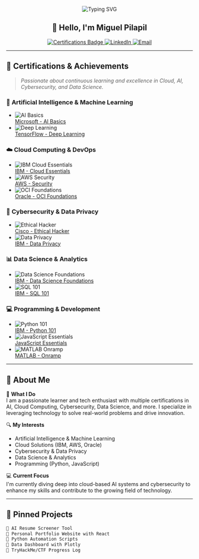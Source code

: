 <!-- Banner -->
<p align="center">
  <img src="https://readme-typing-svg.herokuapp.com?font=Fira+Code&size=24&duration=3000&pause=1000&center=true&vCenter=true&width=800&lines=Welcome+to+My+Tech+Space!;Certified+in+Cloud%2C+AI%2C+Cybersecurity+%26+More!;Always+Learning+%F0%9F%9A%80+Always+Building!" alt="Typing SVG">
</p>

<h2 align="center">👋 Hello, I'm Miguel Pilapil</h2>

<p align="center">
  <a href="https://www.credly.com/users/miguel-pilapil" target="_blank">
    <img alt="Certifications Badge" src="https://img.shields.io/badge/Verified-Certified-blue?logo=verizon&style=flat-square">
  </a>
  <a href="https://linkedin.com/in/miguel-pilapil" target="_blank">
    <img alt="LinkedIn" src="https://img.shields.io/badge/LinkedIn-Connect-blue?logo=linkedin&style=flat-square">
  </a>
  <a href="mailto:miguel@example.com">
    <img alt="Email" src="https://img.shields.io/badge/Email-Me-red?logo=gmail&style=flat-square">
  </a>
</p>

---

## 🌟 Certifications & Achievements

> *Passionate about continuous learning and excellence in Cloud, AI, Cybersecurity, and Data Science.*

### 🤖 **Artificial Intelligence & Machine Learning**
- ![AI Basics](https://img.shields.io/badge/AI%20Basics-Microsoft-blueviolet?style=flat-square)  
  [Microsoft - AI Basics](https://www.cognitiveclass.ai/certificates/de91970256fe4292bb90d87ce2af8205)
- ![Deep Learning](https://img.shields.io/badge/Deep%20Learning-TensorFlow-orange?style=flat-square)  
  [TensorFlow - Deep Learning](https://www.cognitiveclass.ai/certificates/98c4e6bd9ce944608b7bcd8dcc4f05ce)

### ☁️ **Cloud Computing & DevOps**
- ![IBM Cloud Essentials](https://img.shields.io/badge/IBM%20Cloud-Essentials-1e4174?style=flat-square)  
  [IBM - Cloud Essentials](https://courses.cognitiveclass.ai/certificates/d2439bf953394ca68993aea3c87dd7ff)
- ![AWS Security](https://img.shields.io/badge/AWS-Security-yellow?logo=amazon-aws&style=flat-square)  
  [AWS - Security](https://www.credly.com/badges/82bd24f2-7fc2-4c22-8d5e-70987c0aa682)
- ![OCI Foundations](https://img.shields.io/badge/OCI-Foundations-blue?logo=oracle&style=flat-square)  
  [Oracle - OCI Foundations](https://www.oracle.com/database/technologies/)

### 🔐 **Cybersecurity & Data Privacy**
- ![Ethical Hacker](https://img.shields.io/badge/Ethical%20Hacker-Cisco-red?style=flat-square)  
  [Cisco - Ethical Hacker](https://www.credly.com/badges/f6e195f6-defa-46d5-886e-0bdd31e7110b)
- ![Data Privacy](https://img.shields.io/badge/Data%20Privacy-IBM-lightgreen?style=flat-square)  
  [IBM - Data Privacy](https://courses.cognitiveclass.ai/certificates/7ba9b141811a442ebbc10135932e5389)

### 📊 **Data Science & Analytics**
- ![Data Science Foundations](https://img.shields.io/badge/Data%20Science-Foundations-9cf?style=flat-square)  
  [IBM - Data Science Foundations](https://courses.cognitiveclass.ai/certificates/74bdfa7275a246a78d8657a211f3b074)
- ![SQL 101](https://img.shields.io/badge/SQL-101-lightblue?style=flat-square)  
  [IBM - SQL 101](https://courses.cognitiveclass.ai/certificates/fb632a5dc1f74fffb2921a86b662ce2e)

### 💻 **Programming & Development**
- ![Python 101](https://img.shields.io/badge/Python-101-yellow?logo=python&style=flat-square)  
  [IBM - Python 101](https://courses.cognitiveclass.ai/certificates/de91970256fe4292bb90d87ce2af8205)
- ![JavaScript Essentials](https://img.shields.io/badge/JavaScript-Essentials-orange?logo=javascript&style=flat-square)  
  [JavaScript Essentials](https://www.coursera.org/learn/javascript)
- ![MATLAB Onramp](https://img.shields.io/badge/MATLAB-Onramp-blue?style=flat-square)  
  [MATLAB - Onramp](https://www.mathworks.com/)

---

## 🚀 About Me

💼 **What I Do**  
I am a passionate learner and tech enthusiast with multiple certifications in AI, Cloud Computing, Cybersecurity, Data Science, and more. I specialize in leveraging technology to solve real-world problems and drive innovation.

🔍 **My Interests**  
- Artificial Intelligence & Machine Learning  
- Cloud Solutions (IBM, AWS, Oracle)  
- Cybersecurity & Data Privacy  
- Data Science & Analytics  
- Programming (Python, JavaScript)  

💻 **Current Focus**  
I'm currently diving deep into cloud-based AI systems and cybersecurity to enhance my skills and contribute to the growing field of technology.

---

## 📌 Pinned Projects

```bash
🔹 AI Resume Screener Tool
🔹 Personal Portfolio Website with React
🔹 Python Automation Scripts
🔹 Data Dashboard with Plotly
🔹 TryHackMe/CTF Progress Log
